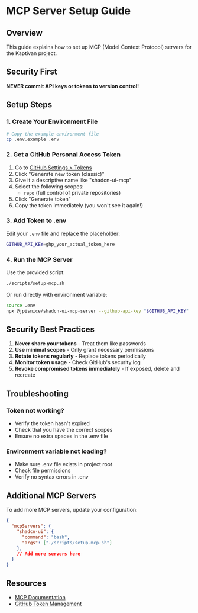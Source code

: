 # MCP Server Setup Guide

## Overview
This guide explains how to set up MCP (Model Context Protocol) servers for the Kaptivan project.

## Security First
**NEVER commit API keys or tokens to version control!**

## Setup Steps

### 1. Create Your Environment File
```bash
# Copy the example environment file
cp .env.example .env
```

### 2. Get a GitHub Personal Access Token
1. Go to [GitHub Settings > Tokens](https://github.com/settings/tokens)
2. Click "Generate new token (classic)"
3. Give it a descriptive name like "shadcn-ui-mcp"
4. Select the following scopes:
   - `repo` (full control of private repositories)
5. Click "Generate token"
6. Copy the token immediately (you won't see it again!)

### 3. Add Token to .env
Edit your `.env` file and replace the placeholder:
```bash
GITHUB_API_KEY=ghp_your_actual_token_here
```

### 4. Run the MCP Server
Use the provided script:
```bash
./scripts/setup-mcp.sh
```

Or run directly with environment variable:
```bash
source .env
npx @jpisnice/shadcn-ui-mcp-server --github-api-key "$GITHUB_API_KEY"
```

## Security Best Practices

1. **Never share your tokens** - Treat them like passwords
2. **Use minimal scopes** - Only grant necessary permissions
3. **Rotate tokens regularly** - Replace tokens periodically
4. **Monitor token usage** - Check GitHub's security log
5. **Revoke compromised tokens immediately** - If exposed, delete and recreate

## Troubleshooting

### Token not working?
- Verify the token hasn't expired
- Check that you have the correct scopes
- Ensure no extra spaces in the .env file

### Environment variable not loading?
- Make sure .env file exists in project root
- Check file permissions
- Verify no syntax errors in .env

## Additional MCP Servers

To add more MCP servers, update your configuration:

```json
{
  "mcpServers": {
    "shadcn-ui": {
      "command": "bash",
      "args": ["./scripts/setup-mcp.sh"]
    },
    // Add more servers here
  }
}
```

## Resources
- [MCP Documentation](https://modelcontextprotocol.io/)
- [GitHub Token Management](https://docs.github.com/en/authentication/keeping-your-account-and-data-secure/managing-your-personal-access-tokens)